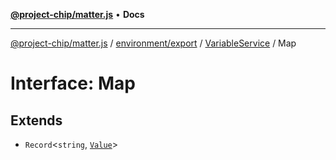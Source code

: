 [**@project-chip/matter.js**](../../../../../README.md) • **Docs**

***

[@project-chip/matter.js](../../../../../modules.md) / [environment/export](../../../README.md) / [VariableService](../README.md) / Map

# Interface: Map

## Extends

- `Record`\<`string`, [`Value`](../README.md#value)\>
